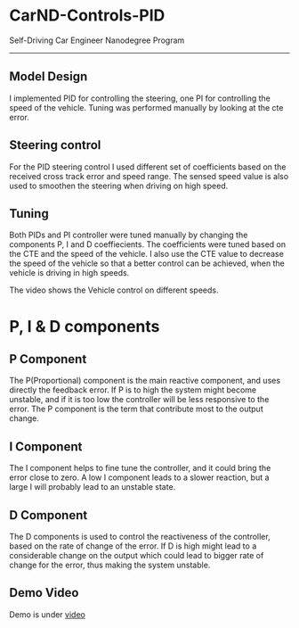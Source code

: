 # CarND-Controls-PID

Self-Driving Car Engineer Nanodegree Program

---

## Model Design

I implemented PID for controlling the steering, one PI for controlling the speed of the vehicle. Tuning was performed 
manually by looking at the cte error. 

## Steering control

For the PID steering control I used different set of coefficients based on the received cross track error and speed range. The sensed speed value is also used to smoothen the steering when driving on high speed.
## Tuning

Both PIDs and PI controller were tuned manually by changing the components P, I and D coeffiecients. The coefficients were tuned based on the CTE and the speed of the vehicle. I also use the CTE value to decrease the speed of the vehicle so that a better control can be achieved, when the vehicle is driving in high speeds.

The video shows the Vehicle control on different speeds.

# P, I & D components

## P Component 

The P(Proportional) component is the main reactive component, and uses directly the feedback error. If P is to high the system might become unstable, and if it is too low the controller will be less responsive to the error. The P component is the term that contribute most to the output change.  

## I Component

The I component helps to fine tune the controller, and it could bring the error close to zero. A low I component leads to a slower reaction, but a large I will probably lead to an unstable state. 

## D Component

The D components is used to control the reactiveness of the controller, based on the rate of change of the error. If D is high might lead to a considerable change on the output which could lead to bigger rate of change for the error, thus making the system unstable. 


## Demo Video

Demo is under [video](video/demo.mp4)

